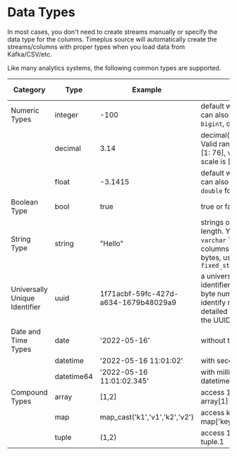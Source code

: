 # Data Types

In most cases, you don't need to create streams manually or specify the data type for the columns. Timeplus source will automatically create the streams/columns with proper types when you load data from Kafka/CSV/etc.

Like many analytics systems, the following common types are supported.

| Category                      | Type       | Example                              | Note                                                         | Related functions                                            |
| ----------------------------- | ---------- | ------------------------------------ | ------------------------------------------------------------ | ------------------------------------------------------------ |
| Numeric Types                 | integer    | -100                                 | default with 4 bytes. You can also use `int`, `smallint`, `bigint`, or even `uint16` etc. | [to_int](functions_for_type#to_int)                          |
|                               | decimal    | 3.14                                 | decimal(precision, scale). Valid range for precision is [1: 76], valid range for scale is [0: precision] | [to_decimal](functions_for_type#to_decimal)                  |
|                               | float      | -3.1415                              | default with 4 bytes. You can also use `float64` or `double` for 8 bytes | [to_float](functions_for_type#to_float)                      |
| Boolean Type                  | bool       | true                                 | true or false                                                |                                                              |
| String Type                   | string     | "Hello"                              | strings of an arbitrary length. You can also use `varchar` To create string columns with fixed size in bytes, use `fixed_string(positiveInt)` | [to_string](functions_for_type#to_string), [etc.](functions_for_text) |
| Universally Unique Identifier | uuid       | 1f71acbf-59fc-427d-a634-1679b48029a9 | a universally unique identifier (UUID) is a 16-byte number used to identify records. For detailed information about the UUID, see [Wikipedia](https://en.wikipedia.org/wiki/Universally_unique_identifier) | [uuid](functions_for_text#uuid)                              |
| Date and Time Types           | date       | '2022-05-16'                         | without time                                                 | [to_date](functions_for_type#to_date), [today](functions_for_datetime#today) |
|                               | datetime   | '2022-05-16 11:01:02'                | with second                                                  | [to_time](functions_for_type#to_time), [now](functions_for_datetime#now) |
|                               | datetime64 | '2022-05-16 11:01:02.345'            | with millisecond, same as datetime64(3)                      | [to_time](functions_for_type#to_time), [now64](functions_for_datetime#now64) |
| Compound Types                | array      | [1,2]                                | access 1st element via array[1]                              | [length](functions_for_comp#length), [array_concat](functions_for_comp#array_concat) |
|                               | map        | map_cast('k1','v1','k2','v2')        | access key1 via map['key1']                                  | [map_cast](functions_for_comp#map_cast)                      |
|                               | tuple      | (1,2)                                | access 1st element via tuple.1                               | [tuple_cast](functions_for_comp#tuple_cast)                  |

